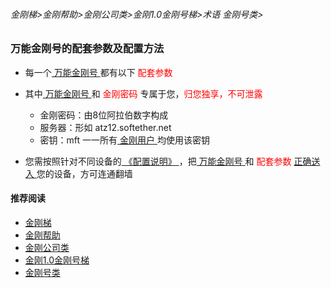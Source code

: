 ###### 金刚梯>金刚帮助>金刚公司类>金刚1.0金刚号梯>术语 金刚号类>
### 万能金刚号的配套参数及配置方法

- 每一个[ 万能金刚号 ](https://github.com/a2zitpro/web/blob/master/multipurposekkid.md)都有以下<font color="Red"> 配套参数 </font>
- 其中[ 万能金刚号 ](https://github.com/a2zitpro/web/blob/master/multipurposekkid.md)和<font color="Red"> 金刚密码 </font>专属于您，<font color="Red">归您独享，不可泄露</font>

  - 金刚密码：由8位阿拉伯数字构成
  - 服务器：形如 atz12.softether.net
  - 密钥：mft 一一所有[ 金刚用户 ](https://github.com/a2zitpro/web/blob/master/kkuser.md)均使用该密钥

- 您需按照针对不同设备的[ 《配置说明》 ](https://github.com/a2zitpro/web/blob/master/list_kkproducts1.0.md)，把[ 万能金刚号 ](https://github.com/a2zitpro/web/blob/master/multipurposekkid.md)和<font color="Red"> 配套参数 </font>[ 正确送入 ](https://github.com/a2zitpro/web/blob/master/configurationconsiderations.md)您的设备，方可连通翻墙

#### 推荐阅读

- [金刚梯](https://github.com/a2zitpro/web/blob/master/dlb.md)
- [金刚帮助](https://github.com/a2zitpro/web/blob/master/list_helpkkvpn.md)
- [金刚公司类](https://github.com/a2zitpro/web/blob/master/list_a2zitpro.md)
- [金刚1.0金刚号梯](https://github.com/a2zitpro/web/blob/master/list_helpkkvpn1.0.md)
- [金刚号类](https://github.com/a2zitpro/web/blob/master/list_kkid.md)
